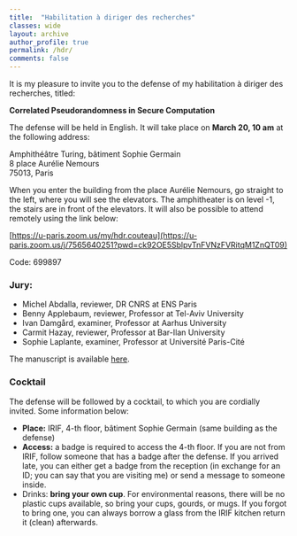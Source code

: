```yaml
---
title:  "Habilitation à diriger des recherches"
classes: wide
layout: archive
author_profile: true
permalink: /hdr/
comments: false
---
```


It is my pleasure to invite you to the defense of my habilitation à diriger des recherches, titled:

**Correlated Pseudorandomness in Secure Computation**

The defense  will be held in English. It will take place on **March 20, 10 am** at the following address:

Amphithéâtre Turing, bâtiment Sophie Germain<br>
8 place Aurélie Nemours<br>
75013, Paris

When you enter the building from the place Aurélie Nemours, go straight to the left, where you will see the elevators. The amphitheater is on level -1, the stairs are in front of the elevators. It will also be possible to attend remotely using the link below:

[https://u-paris.zoom.us/my/hdr.couteau](https://u-paris.zoom.us/j/7565640251?pwd=ck92OE5SblpvTnFVNzFVRitqM1ZnQT09)

Code: 699897

### Jury:

- Michel Abdalla, reviewer, DR CNRS at ENS Paris
- Benny Applebaum, reviewer, Professor at Tel-Aviv University
- Ivan Damgård, examiner, Professor at Aarhus University
- Carmit Hazay, reviewer, Professor at Bar-Ilan University
- Sophie Laplante, examiner, Professor at Université Paris-Cité

The manuscript is available [here](https://geoffroycouteau.github.io/assets/pdf/hdr.pdf).

### Cocktail

The defense will be followed by a cocktail, to which you are cordially invited. Some information below:

- **Place:** IRIF, 4-th floor, bâtiment Sophie Germain (same building as the defense)
- **Access:** a badge is required to access the 4-th floor. If you are not from IRIF, follow someone that has a badge after the defense. If you arrived late, you can either get a badge from the reception (in exchange for an ID; you can say that you are visiting me) or send a message to someone inside.
- Drinks: **bring your own cup**. For environmental reasons, there will be no plastic cups available, so bring your cups, gourds, or mugs. If you forgot to bring one, you can always borrow a glass from the IRIF kitchen return it (clean) afterwards.